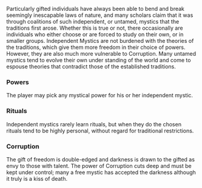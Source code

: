 Particularly gifted individuals have always been able to bend and break seemingly inescapable laws of nature, and many scholars claim that it was through coalitions of such independent, or untamed, mystics that the traditions first arose. Whether this is true or not, there occasionally are individuals who either choose or are forced to study on their own, or in smaller groups. Independent Mystics are not burdened with the theories of the traditions, which give them more freedom in their choice of powers. However, they are also much more vulnerable to Corruption. Many untamed mystics tend to evolve their own under standing of the world and come to espouse theories that contradict those of the established traditions.

### Powers
The player may pick any mystical power for his or her independent mystic.

### Rituals
Independent mystics rarely learn rituals, but when they do the chosen rituals tend to be highly personal, without regard for traditional restrictions.

### Corruption
The gift of freedom is double-edged and darkness is drawn to the gifted as envy to those with talent. The power of Corruption cuts deep and must be kept under control; many a free mystic has accepted the darkness although it truly is a kiss of death.